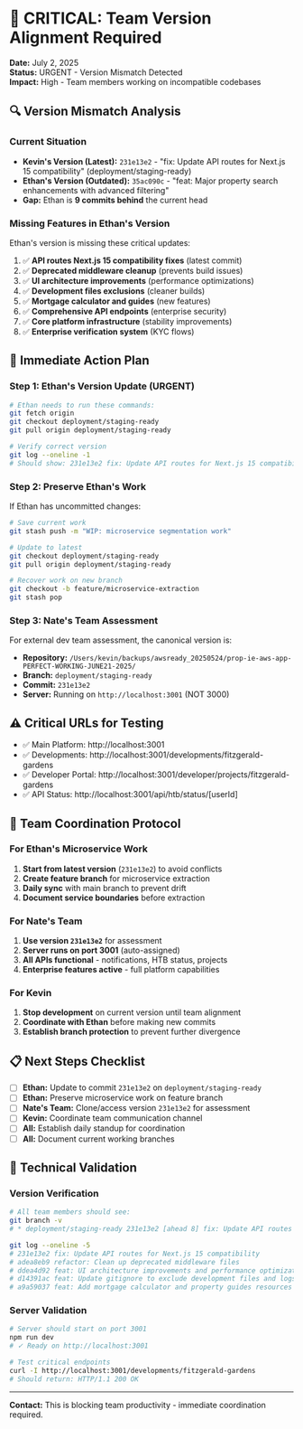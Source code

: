 # 🚨 CRITICAL: Team Version Alignment Required

**Date:** July 2, 2025  
**Status:** URGENT - Version Mismatch Detected  
**Impact:** High - Team members working on incompatible codebases

## 🔍 Version Mismatch Analysis

### Current Situation
- **Kevin's Version (Latest):** `231e13e2` - "fix: Update API routes for Next.js 15 compatibility" (deployment/staging-ready)
- **Ethan's Version (Outdated):** `35ac090c` - "feat: Major property search enhancements with advanced filtering"
- **Gap:** Ethan is **9 commits behind** the current head

### Missing Features in Ethan's Version
Ethan's version is missing these critical updates:
1. ✅ **API routes Next.js 15 compatibility fixes** (latest commit)
2. ✅ **Deprecated middleware cleanup** (prevents build issues)
3. ✅ **UI architecture improvements** (performance optimizations)
4. ✅ **Development files exclusions** (cleaner builds)
5. ✅ **Mortgage calculator and guides** (new features)
6. ✅ **Comprehensive API endpoints** (enterprise security)
7. ✅ **Core platform infrastructure** (stability improvements)
8. ✅ **Enterprise verification system** (KYC flows)

## 🎯 Immediate Action Plan

### Step 1: Ethan's Version Update (URGENT)
```bash
# Ethan needs to run these commands:
git fetch origin
git checkout deployment/staging-ready
git pull origin deployment/staging-ready

# Verify correct version
git log --oneline -1
# Should show: 231e13e2 fix: Update API routes for Next.js 15 compatibility
```

### Step 2: Preserve Ethan's Work
If Ethan has uncommitted changes:
```bash
# Save current work
git stash push -m "WIP: microservice segmentation work"

# Update to latest
git checkout deployment/staging-ready
git pull origin deployment/staging-ready

# Recover work on new branch
git checkout -b feature/microservice-extraction
git stash pop
```

### Step 3: Nate's Team Assessment
For external dev team assessment, the canonical version is:
- **Repository:** `/Users/kevin/backups/awsready_20250524/prop-ie-aws-app-PERFECT-WORKING-JUNE21-2025/`
- **Branch:** `deployment/staging-ready`
- **Commit:** `231e13e2`
- **Server:** Running on `http://localhost:3001` (NOT 3000)

## ⚠️ Critical URLs for Testing
- ✅ Main Platform: http://localhost:3001
- ✅ Developments: http://localhost:3001/developments/fitzgerald-gardens
- ✅ Developer Portal: http://localhost:3001/developer/projects/fitzgerald-gardens
- ✅ API Status: http://localhost:3001/api/htb/status/[userId]

## 🤝 Team Coordination Protocol

### For Ethan's Microservice Work
1. **Start from latest version** (`231e13e2`) to avoid conflicts
2. **Create feature branch** for microservice extraction
3. **Daily sync** with main branch to prevent drift
4. **Document service boundaries** before extraction

### For Nate's Team
1. **Use version `231e13e2`** for assessment
2. **Server runs on port 3001** (auto-assigned)
3. **All APIs functional** - notifications, HTB status, projects
4. **Enterprise features active** - full platform capabilities

### For Kevin
1. **Stop development** on current version until team alignment
2. **Coordinate with Ethan** before making new commits
3. **Establish branch protection** to prevent further divergence

## 📋 Next Steps Checklist

- [ ] **Ethan:** Update to commit `231e13e2` on `deployment/staging-ready`
- [ ] **Ethan:** Preserve microservice work on feature branch
- [ ] **Nate's Team:** Clone/access version `231e13e2` for assessment
- [ ] **Kevin:** Coordinate team communication channel
- [ ] **All:** Establish daily standup for coordination
- [ ] **All:** Document current working branches

## 🔧 Technical Validation

### Version Verification
```bash
# All team members should see:
git branch -v
# * deployment/staging-ready 231e13e2 [ahead 8] fix: Update API routes for Next.js 15 compatibility

git log --oneline -5
# 231e13e2 fix: Update API routes for Next.js 15 compatibility
# adea8eb9 refactor: Clean up deprecated middleware files
# ddea4d92 feat: UI architecture improvements and performance optimizations
# d14391ac feat: Update gitignore to exclude development files and logs
# a9a59037 feat: Add mortgage calculator and property guides resources
```

### Server Validation
```bash
# Server should start on port 3001
npm run dev
# ✓ Ready on http://localhost:3001

# Test critical endpoints
curl -I http://localhost:3001/developments/fitzgerald-gardens
# Should return: HTTP/1.1 200 OK
```

---

**Contact:** This is blocking team productivity - immediate coordination required.
